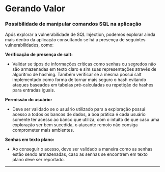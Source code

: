# Gerando Valor

### Possibilidade de manipular comandos SQL na aplicação

Após explorar a vulnerabilidade de SQL Injection, podemos explorar ainda mais dentro da aplicação consultando se há a presença de seguintes vulnerabilidades, como:&#x20;

**Verificação de presença de salt:**

* Validar se tipos de informações críticas como senhas ou segredos não são armazenadas em texto claro e sim suas representações através de algoritmo de hashing. Também verificar se a mesma possui salt implementado como forma de tornar mais seguro o hash evitando ataques baseados em tabelas pré-calculadas ou repetição de hashes para entradas iguais.

**Permissão do usuário:**

* Deve ser validado se o usuário utilizado para a exploração possui acesso a todos os bancos de dados, a boa prática é cada usuário somente ter acesso ao banco que utiliza, com o intuito de que caso uma exploração ser bem sucedida, o atacante remoto não consiga comprometer mais ambientes.

**Senhas em texto plano:**

* Ao conseguir o acesso, deve ser validado a maneira como as senhas estão sendo armazenadas, caso as senhas se encontrem em texto plano deve ser reportado.



***





